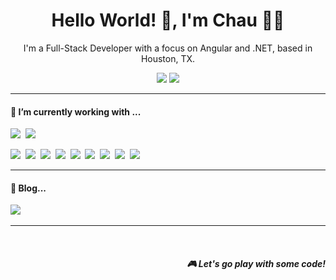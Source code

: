 <!--
**chauey/chauey** is a ✨ _special_ ✨ repository because its `README.md` (this file) appears on your GitHub profile.

Here are some ideas to get you started:

- 🔭 I’m currently working on ...
- 🌱 I’m currently learning ...
- 👯 I’m looking to collaborate on ...
- 🤔 I’m looking for help with ...
- 💬 Ask me about ...
- 📫 How to reach me: ...
- 😄 Pronouns: ...
- ⚡ Fun fact: ...
-->

<h1 align='center'> Hello World! 👋, I'm Chau  👩‍💻 </h1>

<p align='center'>
I'm a Full-Stack Developer with a focus on Angular and .NET, based in Houston, TX.
</p>

<p align='center'>
  <a href="https://twitter.com/chauey"><img src="https://img.shields.io/badge/twitter-%231DA1F2.svg?&style=for-the-badge&logo=twitter&logoColor=white" /></a>
  <a href="https://www.linkedin.com/in/unir1/"><img src="https://img.shields.io/badge/linkedin-%230077B5.svg?&style=for-the-badge&logo=linkedin&logoColor=white" /></a>
</p>

<hr>

<h4>🔭  I’m currently working with ...</h4>

<p>
  <img src="https://img.shields.io/badge/Angular-20232A?style=for-the-badge&logo=angular&logoColor=red" />&nbsp;
  <img src="https://img.shields.io/badge/.net core-blueviolet?style=for-the-badge&logo=dotnet&logoColor=white" />&nbsp;

<img src="https://img.shields.io/badge/TypeScript-007ACC?style=for-the-badge&logo=typescript&logoColor=white" />&nbsp;
<img src="https://img.shields.io/badge/node.js%20-%23339933.svg?&style=for-the-badge&logo=node.js&logoColor=white" />&nbsp;
<img src="https://img.shields.io/badge/jest%20-%23c21325.svg?&style=for-the-badge&logo=jest&logoColor=white" />&nbsp;
<img src="https://img.shields.io/badge/html5%20-%23e34f26.svg?&style=for-the-badge&logo=html5&logoColor=white" />&nbsp;
<img src="https://img.shields.io/badge/CSS3-1572B6?&style=for-the-badge&logo=css3&logoColor=white" />&nbsp;
<img src="https://img.shields.io/badge/JavaScript-F7DF1E?style=for-the-badge&logo=javascript&logoColor=black" />&nbsp;
<img src="https://img.shields.io/badge/Bootstrap-563D7C?style=for-the-badge&logo=bootstrap&logoColor=white">&nbsp;
<img src="https://img.shields.io/badge/sass%20-%23cc6699.svg?&style=for-the-badge&logo=sass&logoColor=white" />&nbsp;
<img src="https://img.shields.io/badge/Docker-2496ED?style=for-the-badge&logo=docker&logoColor=white" />

</p>

<hr>

<p align='right'>
<h4>💬  Blog...</h4>
  <a href="https://medium.com/@chauey"><img src="https://img.shields.io/badge/medium-%2312100E.svg?&style=for-the-badge&logo=medium&logoColor=white" /></a>&nbsp;
</p>

<hr>

<br>
<p align="right">
  <h5 align="right">🎮 Let's go play with some code!</h5>
</p>
